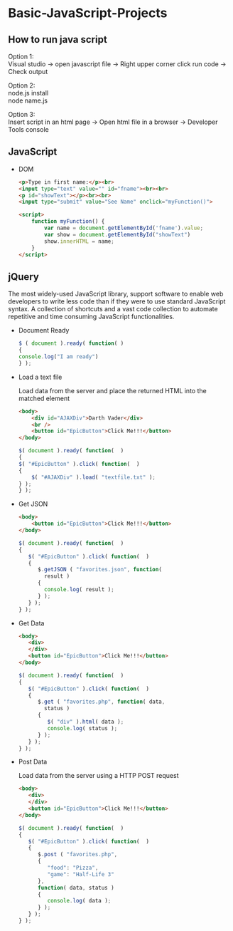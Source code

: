 # Basic-JavaScript-Projects

## How to run java script

Option 1:  
Visual studio -> open javascript file -> Right upper corner click run code -> Check output

Option 2:  
node.js install  
node name.js

Option 3:  
Insert script in an html page -> Open html file in a browser -> Developer Tools console

## JavaScript

* DOM

    ```html
    <p>Type in first name:</p><br>
    <input type="text" value="" id="fname"><br><br>
    <p id="showText"></p><br><br>
    <input type="submit" value="See Name" onclick="myFunction()">

    <script>
        function myFunction() {
            var name = document.getElementById('fname').value;
            var show = document.getElementById("showText")
            show.innerHTML = name;
        }
   </script>
    ```

## jQuery

The most widely-used JavaScript library, support software to enable web developers to write less code than if they were to use standard JavaScript syntax.
A collection of shortcuts and a vast code collection to automate repetitive and time consuming JavaScript functionalities.

* Document Ready

    ```javascript
    $ ( document ).ready( function( )
    {
    console.log("I am ready")
    } );
    ```

* Load a text file

    Load data from the server and place the returned HTML into the matched element

    ```html
    <body>
        <div id="AJAXDiv">Darth Vader</div>
        <br />
        <button id="EpicButton">Click Me!!!</button>
    </body>
    ```

    ```javascript
    $( document ).ready( function(  )
    {
    $( "#EpicButton" ).click( function(  )
    {
        $( "#AJAXDiv" ).load( "textfile.txt" );
    } );
    } );
    ```

* Get JSON

    ```html
    <body>
        <button id="EpicButton">Click Me!!!</button>
    </body>
    ```
    ```javascript
    $( document ).ready( function(  )
    {
       $( "#EpicButton" ).click( function(  )
       {
          $.getJSON ( "favorites.json", function(
            result )
          {
            console.log( result );
          } );
       } );
    } );
    ```
* Get Data

    ```html
    <body>
       <div>
       </div>
       <button id="EpicButton">Click Me!!!</button>
    </body>
    ```
    ```javascript
    $( document ).ready( function(  )
    {
       $( "#EpicButton" ).click( function(  )
       {
          $.get ( "favorites.php", function( data,
            status )
          {
             $( "div" ).html( data );
             console.log( status );
          } );
       } );
    } );
    ```

* Post Data

    Load data from the server using a HTTP POST request

    ```html
    <body>
       <div>
       </div>
       <button id="EpicButton">Click Me!!!</button>
    </body>
    ```
    ```javascript
    $( document ).ready( function(  )
    {
       $( "#EpicButton" ).click( function(  )
       {
          $.post ( "favorites.php", 
          {
             "food": "Pizza",
             "game": "Half-Life 3"
          },
          function( data, status )
          {
             console.log( data );
          } );
       } );
    } );
